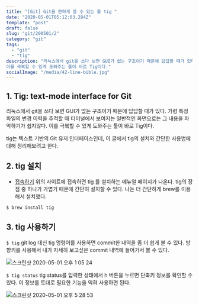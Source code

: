```yaml
---
title: "[Git] Git을 편하게 쓸 수 있는 툴 tig "
date: "2020-05-01T05:12:03.284Z"
template: "post"
draft: false
slug: "git/200501/2"
category: "git"
tags:
  - "git"
  - "tig"
description: "리눅스에서 git을 쓰다 보면 GUI가 없는 구조이기 때문에 답답할 때가 있다. 가령 특정 파일의 변경 이력을 추적할 때 터미널에서 보여지는 일반적인 화면으로는 그 내용을 파악하기가 쉽지않다.
이를 극복할 수 있게 도와주는 툴이 바로 Tig이다."
socialImage: "/media/42-line-bible.jpg"
---
```


## 1. Tig: text-mode interface for Git

리눅스에서 git을 쓰다 보면 GUI가 없는 구조이기 때문에 답답할 때가 있다. 가령 특정 파일의 변경 이력을 추적할 때 터미널에서 보여지는 일반적인 화면으로는 그 내용을 파악하기가 쉽지않다.
이를 극복할 수 있게 도와주는 툴이 바로 Tig이다.

tig는 텍스트 기반의 Git 유저 인터페이스인데, 이 글에서 tig의 설치와 간단한 사용법에 대해 정리해보려고 한다.

## 2. tig 설치

- [접속하기](https://jonas.github.io/tig/)
  위의 사이트에 접속하면 tig 를 설치하는 메뉴얼 페이지가 나온다. tig의 장점 중 하나가 가볍기 때문에 간단히 설치할 수 있다. 나는 더 간단하게 brew를 이용해서 설치했다.

`$ brew install tig`

## 3. tig 사용하기

`$ tig`
git log 대신 tig 명령어를 사용하면 commit한 내역을 좀 더 쉽게 볼 수 있다.
방향키를 사용해서 내가 자세히 보고싶은 commit 내역에 들어가서 볼 수 있다.

![스크린샷 2020-05-01 오후 1 05 24](https://user-images.githubusercontent.com/60246689/80792708-1fba8f80-8bd0-11ea-9997-271ad66cbfb1.png)

`$ tig status`
tig status를 입력한 상태에서 h 버튼을 누르면 단축키 정보를 확인할 수 있다. 이 정보를 토대로 필요한 기능을 익혀 사용하면 된다.

![스크린샷 2020-05-01 오후 5 28 53](https://user-images.githubusercontent.com/60246689/80793144-462cfa80-8bd1-11ea-8e0b-3d944a1541b5.png)

<!-- _Originally published by [Matej Latin](http://matejlatin.co.uk/) on [Medium](https://medium.com/design-notes/humane-typography-in-the-digital-age-9bd5c16199bd?ref=webdesignernews.com#.lygo82z0x)._ -->
